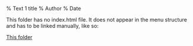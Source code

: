 % Text 1 title
% Author
% Date

This folder has no index.html file. It does not appear in the menu structure and has to be linked manually, like so:

[This folder]($Folder3/text1.html)
